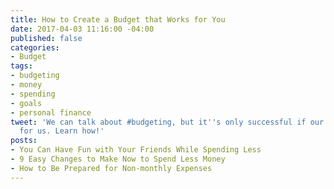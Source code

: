 ```yaml
---
title: How to Create a Budget that Works for You
date: 2017-04-03 11:16:00 -04:00
published: false
categories:
- Budget
tags:
- budgeting
- money
- spending
- goals
- personal finance
tweet: 'We can talk about #budgeting, but it''s only successful if our budget works
  for us. Learn how!'
posts:
- You Can Have Fun with Your Friends While Spending Less
- 9 Easy Changes to Make Now to Spend Less Money
- How to Be Prepared for Non-monthly Expenses
---
```


